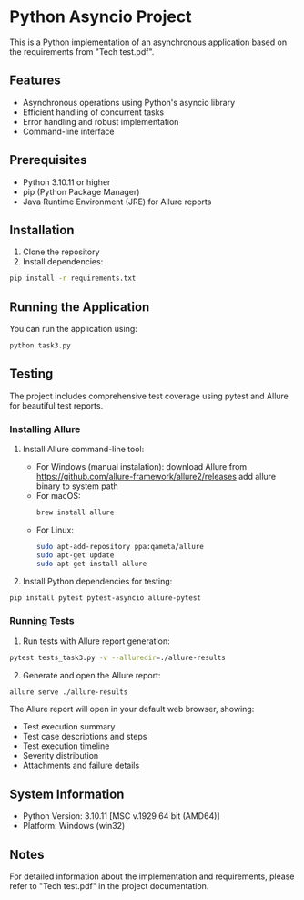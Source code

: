 # Python Asyncio Project

This is a Python implementation of an asynchronous application based on the requirements from "Tech test.pdf".

## Features

- Asynchronous operations using Python's asyncio library
- Efficient handling of concurrent tasks
- Error handling and robust implementation
- Command-line interface

## Prerequisites

- Python 3.10.11 or higher
- pip (Python Package Manager)
- Java Runtime Environment (JRE) for Allure reports

## Installation

1. Clone the repository
2. Install dependencies:
```bash
pip install -r requirements.txt
```

## Running the Application

You can run the application using:

```bash
python task3.py
```

## Testing

The project includes comprehensive test coverage using pytest and Allure for beautiful test reports.

### Installing Allure

1. Install Allure command-line tool:
   - For Windows (manual instalation):
        download Allure from https://github.com/allure-framework/allure2/releases
        add allure binary to system path
   - For macOS:
     ```bash
     brew install allure
     ```
   - For Linux:
     ```bash
     sudo apt-add-repository ppa:qameta/allure
     sudo apt-get update
     sudo apt-get install allure
     ```

2. Install Python dependencies for testing:
```bash
pip install pytest pytest-asyncio allure-pytest
```

### Running Tests

1. Run tests with Allure report generation:
```bash
pytest tests_task3.py -v --alluredir=./allure-results
```

2. Generate and open the Allure report:
```bash
allure serve ./allure-results
```

The Allure report will open in your default web browser, showing:
- Test execution summary
- Test case descriptions and steps
- Test execution timeline
- Severity distribution
- Attachments and failure details

## System Information

- Python Version: 3.10.11 [MSC v.1929 64 bit (AMD64)]
- Platform: Windows (win32)

## Notes

For detailed information about the implementation and requirements, please refer to "Tech test.pdf" in the project documentation.
